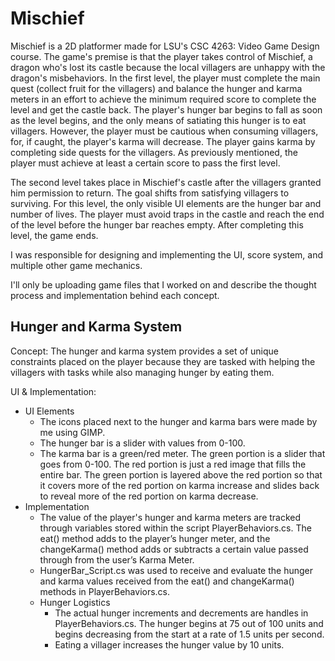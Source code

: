 # Mischief

Mischief is a 2D platformer made for LSU's CSC 4263: Video Game Design course. The game's premise is that the player takes control of Mischief, a dragon who's lost its castle because the local villagers are unhappy with the dragon's misbehaviors. In the first level, the player must complete the main quest (collect fruit for the villagers) and balance the hunger and karma meters in an effort to achieve the minimum required score to complete the level and get the castle back. The player's hunger bar begins to fall as soon as the level begins, and the only means of satiating this hunger is to eat villagers. However, the player must be cautious when consuming villagers, for, if caught, the player's karma will decrease. The player gains karma by completing side quests for the villagers. As previously mentioned, the player must achieve at least a certain score to pass the first level. 

The second level takes place in Mischief's castle after the villagers granted him permission to return. The goal shifts from satisfying villagers to surviving. For this level, the only visible UI elements are the hunger bar and number of lives. The player must avoid traps in the castle and reach the end of the level before the hunger bar reaches empty. After completing this level, the game ends.

I was responsible for designing and implementing the UI, score system, and multiple  other game mechanics. 

I'll only be uploading game files that I worked on and describe the thought process and implementation behind each concept. 

## Hunger and Karma System

Concept: The hunger and karma system provides a set of unique constraints placed on the player because they are tasked with helping the villagers with tasks while also managing hunger by eating them. 

UI & Implementation: 
- UI Elements
  - The icons placed next to the hunger and karma bars were made by me using GIMP.
  - The hunger bar is a slider with values from 0-100.
  - The karma bar is a green/red meter. The green portion is a slider that goes from 0-100. The red portion is just a red image that fills the entire bar. The green
    portion is layered above the red portion so that it covers more of the red portion on karma increase and slides back to reveal more of the red portion on karma
    decrease.
- Implementation
  - The value of the player's hunger and karma meters are tracked through variables stored within the script PlayerBehaviors.cs. The eat() method adds to the 
    player’s hunger meter, and the changeKarma() method adds or subtracts a certain value passed through from the user’s Karma Meter. 
  - HungerBar_Script.cs was used to receive and evaluate the hunger and karma values received from the eat() and changeKarma() methods in PlayerBehaviors.cs.
  - Hunger Logistics
    - The actual hunger increments and decrements are handles in PlayerBehaviors.cs. The hunger begins at 75 out of 100 units and begins decreasing from the start
      at a rate of 1.5 units per second.
    - Eating a villager increases the hunger value by 10 units.
